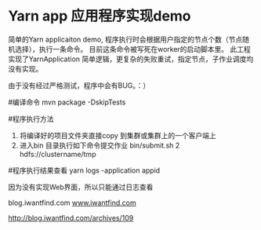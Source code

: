 # Yarn app 应用程序实现demo
简单的Yarn applicaiton demo, 程序执行时会根据用户指定的节点个数（节点随机选择），执行一条命令。
目前这条命令被写死在worker的启动脚本里。
此工程实现了YarnApplication 简单逻辑，更复杂的失败重试，指定节点，子作业调度均没有实现。

由于没有经过严格测试，程序中会有BUG。：） 

#编译命令
mvn package -DskipTests


#程序执行方法
1. 将编译好的项目文件夹直接copy 到集群或集群上的一个客户端上
2. 进入bin 目录执行如下命令提交作业
bin/submit.sh 2 hdfs://clustername/tmp

#程序执行结果查看
yarn logs -application appid

因为没有实现Web界面，所以只能通过日志查看



blog.iwantfind.com
www.iwantfind.com


http://blog.iwantfind.com/archives/109

